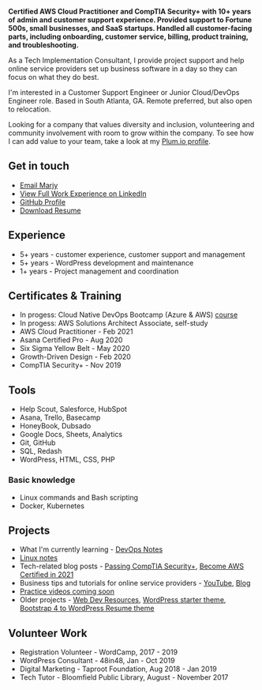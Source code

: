 **Certified AWS Cloud Practitioner and CompTIA Security+ with 10+ years of admin and customer support experience. Provided support to Fortune 500s, small businesses, and SaaS startups. Handled all customer-facing parts, including onboarding, customer service, billing, product training, and troubleshooting.** 

As a Tech Implementation Consultant, I provide project support and help online service providers set up business software in a day so they can focus on what they do best.  

I'm interested in a Customer Support Engineer or Junior Cloud/DevOps Engineer role. Based in South Atlanta, GA. Remote preferred, but also open to relocation. 

Looking for a company that values diversity and inclusion, volunteering and community involvement with room to grow within the company. To see how I can add value to your team, take a look at my [Plum.io profile](https://secure.plum.io/p/hk14dNZ_esxZzpK9gEMvXg).

## Get in touch 
- [Email Marjy](mailto:marjyguery+gh@gmail.com)
- [View Full Work Experience on LinkedIn](https://www.linkedin.com/in/msguery)
- [GitHub Profile](https://github.com/mguery)
- [Download Resume](https://msguery.net/resume-doc)

## Experience
- 5+ years - customer experience, customer support and management 
- 5+ years - WordPress development and maintenance
- 1+ years - Project management and coordination

## Certificates & Training
- In progess: Cloud Native DevOps Bootcamp (Azure & AWS) [course](http://cloudskills.io/)
- In progess: AWS Solutions Architect Associate, self-study
- AWS Cloud Practitioner - Feb 2021
- Asana Certified Pro - Aug 2020
- Six Sigma Yellow Belt - May 2020
- Growth-Driven Design - Feb 2020
- CompTIA Security+ - Nov 2019

## Tools
- Help Scout, Salesforce, HubSpot
- Asana, Trello, Basecamp
- HoneyBook, Dubsado
- Google Docs, Sheets, Analytics
- Git, GitHub
- SQL, Redash
- WordPress, HTML, CSS, PHP

### Basic knowledge
- Linux commands and Bash scripting
- Docker, Kubernetes

## Projects
- What I'm currently learning - [DevOps Notes](https://mguery.github.io/devops-notes/)
- [Linux notes](https://github.com/mguery/linux) 
- Tech-related blog posts - [Passing CompTIA Security+](https://msguery.net/passing-the-comptia-securityplus-exam), [Become AWS Certified in 2021](https://msguery.net/aws-certified)
- Business tips and tutorials for online service providers - [YouTube](https://www.youtube.com/channel/UCH45NDaOXaxnGw5RBBgYQOg/videos), [Blog](https://msguery.net/blog)
- [Practice videos coming soon](https://youtube.com/playlist?list=PLppGQhQtHyJYqflcAsLakbCGxla-64s1W)
- Older projects - [Web Dev Resources](https://mguery.github.io/web-dev), [WordPress starter theme](https://github.com/mguery/base-theme), [Bootstrap 4 to WordPress Resume theme](https://github.com/mguery/bs4-wp-resume)

## Volunteer Work
- Registration Volunteer - WordCamp, 2017 - 2019
- WordPress Consultant - 48in48, Jan - Oct 2019
- Digital Marketing - Taproot Foundation, Aug 2018 - Jan 2019
- Tech Tutor - Bloomfield Public Library, August - November 2017

